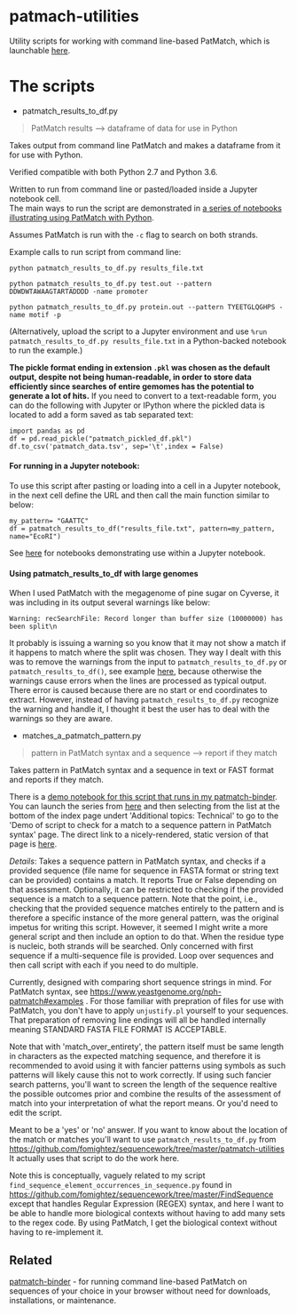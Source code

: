 # patmach-utilities

Utility scripts for working with command line-based PatMatch, which is launchable [here](https://github.com/fomightez/patmatch-binder).

# The scripts

* patmatch_results_to_df.py
> PatMatch results --> dataframe of data for use in Python

Takes output from command line PatMatch and makes a dataframe from it for use with Python.

Verified compatible with both Python 2.7 and Python 3.6.

Written to run from command line or pasted/loaded inside a Jupyter notebook cell.  
The main ways to run the script are demonstrated in [a series of notebooks illustrating using PatMatch with Python](https://github.com/fomightez/patmatch-binder).

Assumes PatMatch is run with the `-c` flag to search on both strands.

Example calls to run script from command line:
```
python patmatch_results_to_df.py results_file.txt

python patmatch_results_to_df.py test.out --pattern DDWDWTAWAAGTARTADDDD -name promoter

python patmatch_results_to_df.py protein.out --pattern TYEETGLQGHPS -name motif -p
```

(Alternatively, upload the script to a Jupyter environment and use `%run patmatch_results_to_df.py results_file.txt` in a Python-backed notebook to run the example.)



**The pickle format ending in extension `.pkl` was chosen as the default output, despite not being human-readable, in order to store data efficiently since searches of entire gemomes has the potential to generate a lot of hits.** If you need to convert to a text-readable form, you can do the following with Jupyter or IPython where the pickled data is located to add a form saved as tab separated text:

    import pandas as pd
    df = pd.read_pickle("patmatch_pickled_df.pkl")
    df.to_csv('patmatch_data.tsv', sep='\t',index = False) 



#### For running in a Jupyter notebook:

To use this script after pasting or loading into a cell in a Jupyter notebook, in the next cell define the URL and then call the main function similar to below:
```
my_pattern= "GAATTC"
df = patmatch_results_to_df("results_file.txt", pattern=my_pattern, name="EcoRI")
```
See [here](https://github.com/fomightez/patmatch-binder) for notebooks demonstrating use within a Jupyter notebook.


#### Using patmatch_results_to_df with large genomes
When I used PatMatch with the megagenome of pine sugar on Cyverse, it was including in its output several warnings like below:

`Warning: recSearchFile: Record longer than buffer size (10000000) has been split\n`

It probably is issuing a warning so you know that it may not show a match if it happens to match where the split was chosen. They way I dealt with this was to remove the warnings from the input to `patmatch_results_to_df.py` or `patmatch_results_to_df()`, see example [here](https://github.com/fomightez/ptmbr-accompmatz/blob/master/notebooks/PatMatch%20use%20on%20the%20largest%20genome%20project%20to%20date.ipynb), because otherwise the warnings cause errors when the lines are processed as typical output. There error is caused because there are no start or end coordinates to extract. However, instead of having `patmatch_results_to_df.py` recognize the warning and handle it, I thought it best the user has to deal with the warnings so they are aware.


* matches_a_patmatch_pattern.py
> pattern in PatMatch syntax and a sequence --> report if they match

Takes pattern in PatMatch syntax and a sequence in text or FAST format and reports if they match.

There is a [demo notebook for this script that runs in my patmatch-binder](https://github.com/fomightez/patmatch-binder). You can launch the series from [here](https://github.com/fomightez/patmatch-binder) and then selecting from the list at the bottom of the index page undert 'Additional topics: Technical' to go to the 'Demo of script to check for a match to a sequence pattern in PatMatch syntax' page. The direct link to a nicely-rendered, static version of that page is [here](https://nbviewer.jupyter.org/github/fomightez/ptmbr-accompmatz/blob/master/notebooks/Demo%20of%20script%20to%20check%20for%20a%20match%20to%20a%20sequence%20pattern%20in%20PatMatch%20syntax.ipynb).

*Details*: Takes a sequence pattern in PatMatch syntax, and checks if a provided sequence (file name for sequence in FASTA format or string text can be  provided) contains a match. It reports True or False depending on that
assessment. Optionally, it can be restricted to checking if the provided 
sequence is a match to a sequence pattern. Note that the point, i.e., 
checking that the provided sequence matches entirely to the pattern and is 
therefore a specific instance of the more general pattern, was the 
original impetus for writing this script. However, it seemed I might write a
more general script and then include an option to do that.
When the residue type is nucleic, both strands will be searched.
Only concerned with first sequence if a multi-sequence file is provided. Loop
over sequences and then call script with each if you need to do multiple.

Currently, designed with comparing short sequence strings in mind. For 
PatMatch syntax, see https://www.yeastgenome.org/nph-patmatch#examples .
For those familiar with prepration of files for use with PatMatch, you don't 
have to apply `unjustify.pl` yourself to your sequences. That preparation of 
removing line endings will all be handled internally meaning 
STANDARD FASTA FILE FORMAT IS ACCEPTABLE. 

Note that with 'match_over_entirety', the pattern itself must be same length 
in characters as the expected matching sequence, and therefore it is 
recommended to avoid using it with fancier patterns using symbols as such 
patterns will likely cause this not to work correctly. If using such fancier 
search patterns, you'll want to screen the length of the sequence realtive the 
possible outcomes prior and combine the results of the assessment of match 
into your interpretation of what the report means. Or you'd need to edit the 
script.

Meant to be a 'yes' or 'no' answer. If you want to know about the location of 
the match or matches you'll want to use `patmatch_results_to_df.py` from 
https://github.com/fomightez/sequencework/tree/master/patmatch-utilities
It actually uses that script to do the work here.

Note this is conceptually, vaguely related to my script 
`find_sequence_element_occurrences_in_sequence.py` found in 
https://github.com/fomightez/sequencework/tree/master/FindSequence except that
handles Regular Expression (REGEX) syntax, and here I want to be able to 
handle more biological contexts without having to add many sets to the regex 
code. By using PatMatch, I get the biological context without having to 
re-implement it.



Related
-------

[patmatch-binder](https://github.com/fomightez/patmatch-binder) - for running command line-based PatMatch on sequences of your choice in your browser without need for downloads, installations, or maintenance.

